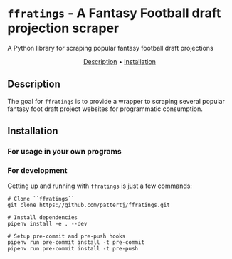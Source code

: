 # ``ffratings`` - A Fantasy Football draft projection scraper
A Python library for scraping popular fantasy football draft projections

<p align="center">
  <a href="#description">Description</a> •
  <a href="#installation">Installation</a>
</p>

## Description
The goal for ``ffratings`` is to provide a wrapper to scraping several popular fantasy foot draft project websites for programmatic consumption. 

## Installation
### For usage in your own programs

### For development
Getting up and running with ``ffratings`` is just a few commands:

    # Clone ``ffratings``
    git clone https://github.com/pattertj/ffratings.git

    # Install dependencies
    pipenv install -e . --dev

    # Setup pre-commit and pre-push hooks
    pipenv run pre-commit install -t pre-commit
    pipenv run pre-commit install -t pre-push
